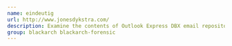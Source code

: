 ```yaml
---
name: eindeutig
url: http://www.jonesdykstra.com/
description: Examine the contents of Outlook Express DBX email repository files (forensic purposes).
group: blackarch blackarch-forensic
---
```

